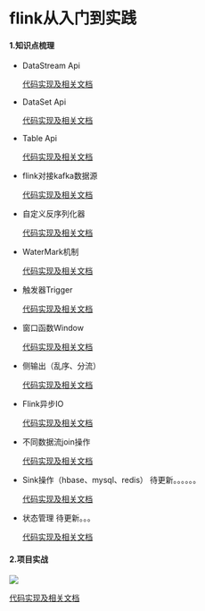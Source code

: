 # flink从入门到实践
#### 1.知识点梳理

- DataStream Api

  [代码实现及相关文档](/src/main/scala/com/lp/test/datastream)

- DataSet Api

  [代码实现及相关文档](/src/main/scala/com/lp/test/dataset)

- Table Api

  [代码实现及相关文档](/src/main/scala/com/lp/test/table)

- flink对接kafka数据源

  [代码实现及相关文档](/src/main/scala/com/lp/test/source)

- 自定义反序列化器

  [代码实现及相关文档](/src/main/scala/com/lp/test/serialization)

- WaterMark机制

  [代码实现及相关文档](/src/main/scala/com/lp/test/watermark)

- 触发器Trigger

  [代码实现及相关文档](/src/main/scala/com/lp/test/trigger)

- 窗口函数Window

  [代码实现及相关文档](/src/main/scala/com/lp/test/windows)

- 侧输出（乱序、分流）

  [代码实现及相关文档](/src/main/scala/com/lp/test/sideoutputs)

- Flink异步IO

  [代码实现及相关文档](/src/main/scala/com/lp/test/asyncio)

- 不同数据流join操作

  [代码实现及相关文档](/src/main/scala/com/lp/test/join)

- Sink操作（hbase、mysql、redis）   待更新。。。。。。

  [代码实现及相关文档](/src/main/scala/com/lp/test/sink)

- 状态管理    待更新。。。

  [代码实现及相关文档](/src/main/scala/com/lp/test/state)

#### 2.项目实战
  ![](/src/main/resources/pic/WX20190614-123737@2x.png)

  [代码实现及相关文档](/src/main/scala/com/lp/test/project)